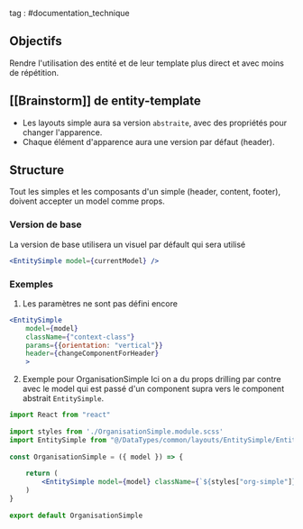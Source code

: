 tag : #documentation_technique 

## Objectifs
Rendre l'utilisation des entité et de leur template plus direct et avec moins de répétition.

## [[Brainstorm]] de entity-template
- Les layouts simple aura sa version `abstraite`, avec des propriétés pour changer l'apparence.
- Chaque élément d'apparence aura une version par défaut (header).

## Structure
Tout les simples et les composants d'un simple (header, content, footer), doivent accepter un model comme props.

### Version de base
La version de base utilisera un visuel par défault qui sera utilisé
```jsx
<EntitySimple model={currentModel} />
```

### Exemples
1. Les paramètres ne sont pas défini encore
```jsx
<EntitySimple 
	model={model}
	className={"context-class"} 
	params={{orientation: "vertical"}}
	header={changeComponentForHeader}
	>
```

2. Exemple pour OrganisationSimple
Ici on a du props drilling par contre avec le model qui est passé d'un component supra vers le component abstrait `EntitySimple`.
```jsx
import React from "react"  
  
import styles from './OrganisationSimple.module.scss'  
import EntitySimple from "@/DataTypes/common/layouts/EntitySimple/EntitySimple";  
  
const OrganisationSimple = ({ model }) => {  
  
    return (  
        <EntitySimple model={model} className={`${styles["org-simple"]}`} />  
    )  
}  
  
export default OrganisationSimple
```